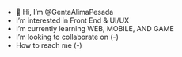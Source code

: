 - 👋 Hi, I’m @GentaAlimaPesada
- I’m interested in Front End & UI/UX
- I’m currently learning WEB, MOBILE, AND GAME
- I’m looking to collaborate on (-)
- How to reach me (-)

<!---
GentaAlimaPesada/GentaAlimaPesada is a ✨ special ✨ repository because its `README.md` (this file) appears on your GitHub profile.
You can click the Preview link to take a look at your changes.
--->
